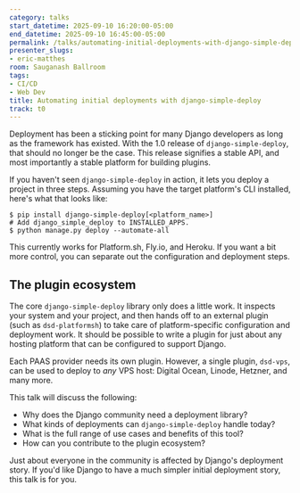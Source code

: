 ```yaml
---
category: talks
start_datetime: 2025-09-10 16:20:00-05:00
end_datetime: 2025-09-10 16:45:00-05:00
permalink: /talks/automating-initial-deployments-with-django-simple-deploy/
presenter_slugs:
- eric-matthes
room: Sauganash Ballroom
tags:
- CI/CD
- Web Dev
title: Automating initial deployments with django-simple-deploy
track: t0
---
```


Deployment has been a sticking point for many Django developers as long as the framework has existed. With the 1.0 release of `django-simple-deploy`, that should no longer be the case. This release signifies a stable API, and most importantly a stable platform for building plugins.

If you haven't seen `django-simple-deploy` in action, it lets you deploy a project in three steps. Assuming you have the target platform's CLI installed, here's what that looks like:

```
$ pip install django-simple-deploy[<platform_name>]
# Add django_simple_deploy to INSTALLED_APPS.
$ python manage.py deploy --automate-all
```

This currently works for Platform.sh, Fly.io, and Heroku. If you want a bit more control, you can separate out the configuration and deployment steps.

The plugin ecosystem
---

The core `django-simple-deploy` library only does a little work. It inspects your system and your project, and then hands off to an external plugin (such as `dsd-platformsh`) to take care of platform-specific configuration and deployment work. It should be possible to write a plugin for just about any hosting platform that can be configured to support Django.

Each PAAS provider needs its own plugin. However, a single plugin, `dsd-vps`, can be used to deploy to *any* VPS host: Digital Ocean, Linode, Hetzner, and many more.

This talk will discuss the following:

- Why does the Django community need a deployment library?
- What kinds of deployments can `django-simple-deploy` handle today?
- What is the full range of use cases and benefits of this tool?
- How can you contribute to the plugin ecosystem?

Just about everyone in the community is affected by Django's deployment story. If you'd like Django to have a much simpler initial deployment story, this talk is for you.